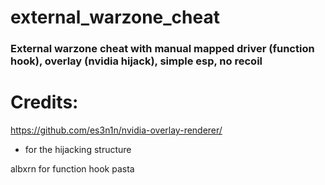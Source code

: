 # external_warzone_cheat
### External warzone cheat with manual mapped driver (function hook), overlay (nvidia hijack), simple esp, no recoil



# Credits:

https://github.com/es3n1n/nvidia-overlay-renderer/
  - for the hijacking structure
 
albxrn for function hook pasta 
